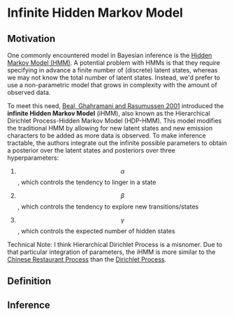 # Infinite Hidden Markov Model

## Motivation

One commonly encountered model in Bayesian inference is the
[Hidden Markov Model (HMM)](../bayesian_methods/hidden_markov_model.md). A
potential problem with HMMs is that they require specifying in advance a finite number
of (discrete) latent states, whereas we may not know the total number of latent
states. Instead, we'd prefer to use a non-parametric model that grows in complexity with
the amount of observed data.

To meet this need, [Beal, Ghahramani and Rasumussen 2001](https://proceedings.neurips.cc/paper/2001/file/e3408432c1a48a52fb6c74d926b38886-Paper.pdf) 
introduced the __infinite Hidden Markov Model__ (iHMM), also known as the Hierarchical Dirichlet
Process-Hidden Markov Model (HDP-HMM). This model modifies the traditional HMM
by allowing for new latent states and new emission characters to be added as more
data is observed. To make inference tractable, the authors integrate out the infinite possible
parameters to obtain a posterior over the latent states and posteriors over three hyperparameters:

1. $$\alpha$$, which controls the tendency to linger in a state
   
2. $$\beta$$, which controls the tendency to explore new transitions/states

3. $$\gamma$$, which controls the expected number of hidden states

Technical Note: I think Hierarchical Dirichlet Process is a misnomer. Due to that particular
integration of parameters, the iHMM is more similar to the [Chinese Restaurant Process](chinese_restaurant_process.md)
than the [Dirichlet Process](dirichlet_process.md). 

## Definition



## Inference